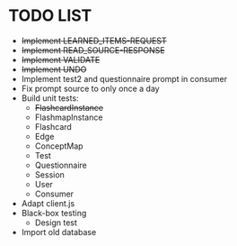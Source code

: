# TODO LIST

* ~~Implement LEARNED_ITEMS-REQUEST~~
* ~~Implement READ_SOURCE-RESPONSE~~
* ~~Implement VALIDATE~~
* ~~Implement UNDO~~
* Implement test2 and questionnaire prompt in consumer
* Fix prompt source to only once a day
* Build unit tests:
  * ~~FlashcardInstance~~
  * FlashmapInstance
  * Flashcard
  * Edge
  * ConceptMap
  * Test
  * Questionnaire
  * Session
  * User
  * Consumer
* Adapt client.js
* Black-box testing
  * Design test
* Import old database
